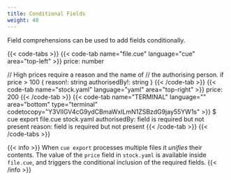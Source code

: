 ```yaml
---
title: Conditional Fields
weight: 40
---
```


Field comprehensions can be used to add fields conditionally.

{{< code-tabs >}}
{{< code-tab name="file.cue" language="cue" area="top-left" >}}
price: number

// High prices require a reason and the name of
// the authorising person.
if price > 100 {
	reason!:       string
	authorisedBy!: string
}
{{< /code-tab >}}
{{< code-tab name="stock.yaml" language="yaml" area="top-right" >}}
price: 200
{{< /code-tab >}}
{{< code-tab name="TERMINAL" language="" area="bottom" type="terminal" codetocopy="Y3VlIGV4cG9ydCBmaWxlLmN1ZSBzdG9jay55YW1s" >}}
$ cue export file.cue stock.yaml
authorisedBy: field is required but not present
reason: field is required but not present
{{< /code-tab >}}
{{< /code-tabs >}}

{{< info >}}
When `cue export` processes multiple files it *unifies* their contents.
The value of the `price` field in `stock.yaml` is available inside `file.cue`,
and triggers the conditional inclusion of the required fields.
{{< /info >}}
